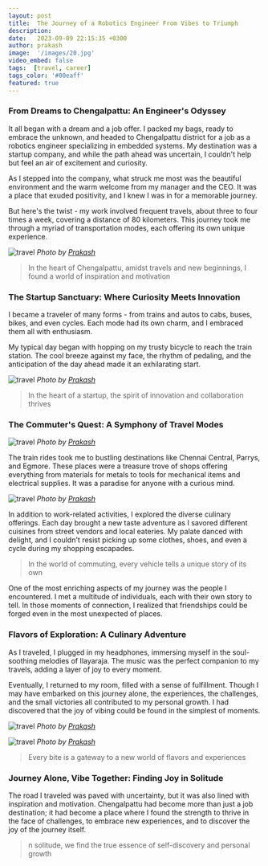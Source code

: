 ```yaml
---
layout: post
title:  The Journey of a Robotics Engineer From Vibes to Triumph
description:
date:   2023-09-09 22:15:35 +0300
author: prakash
image:  '/images/20.jpg'
video_embed: false
tags:  [travel, career]
tags_color: '#00eaff'
featured: true
---
```


### From Dreams to Chengalpattu: An Engineer's Odyssey

It all began with a dream and a job offer. I packed my bags, ready to embrace the unknown, and headed to Chengalpattu district for a job as a robotics engineer specializing in embedded systems. My destination was a startup company, and while the path ahead was uncertain, I couldn't help but feel an air of excitement and curiosity.

As I stepped into the company, what struck me most was the beautiful environment and the warm welcome from my manager and the CEO. It was a place that exuded positivity, and I knew I was in for a memorable journey.

But here's the twist - my work involved frequent travels, about three to four times a week, covering a distance of 80 kilometers. This journey took me through a myriad of transportation modes, each offering its own unique experience.

![travel]({{site.baseurl}}/images/17.jpg)
*Photo by [Prakash](https://prakashravichandran.com/)*

>In the heart of Chengalpattu, amidst travels and new beginnings, I found a world of inspiration and motivation

### The Startup Sanctuary: Where Curiosity Meets Innovation

I became a traveler of many forms - from trains and autos to cabs, buses, bikes, and even cycles. Each mode had its own charm, and I embraced them all with enthusiasm.

My typical day began with hopping on my trusty bicycle to reach the train station. The cool breeze against my face, the rhythm of pedaling, and the anticipation of the day ahead made it an exhilarating start.

![travel]({{site.baseurl}}/images/23.jpg)
*Photo by [Prakash](https://prakashravichandran.com/)*

>In the heart of a startup, the spirit of innovation and collaboration thrives

### The Commuter's Quest: A Symphony of Travel Modes

![travel]({{site.baseurl}}/images/21.jpg)
*Photo by [Prakash](https://prakashravichandran.com/)*

The train rides took me to bustling destinations like Chennai Central, Parrys, and Egmore. These places were a treasure trove of shops offering everything from materials for metals to tools for mechanical items and electrical supplies. It was a paradise for anyone with a curious mind.

![travel]({{site.baseurl}}/images/19.jpg)
*Photo by [Prakash](https://prakashravichandran.com/)*

In addition to work-related activities, I explored the diverse culinary offerings. Each day brought a new taste adventure as I savored different cuisines from street vendors and local eateries. My palate danced with delight, and I couldn't resist picking up some clothes, shoes, and even a cycle during my shopping escapades.

>In the world of commuting, every vehicle tells a unique story of its own

One of the most enriching aspects of my journey was the people I encountered. I met a multitude of individuals, each with their own story to tell. In those moments of connection, I realized that friendships could be forged even in the most unexpected of places.

### Flavors of Exploration: A Culinary Adventure

As I traveled, I plugged in my headphones, immersing myself in the soul-soothing melodies of Ilayaraja. The music was the perfect companion to my travels, adding a layer of joy to every moment.

Eventually, I returned to my room, filled with a sense of fulfillment. Though I may have embarked on this journey alone, the experiences, the challenges, and the small victories all contributed to my personal growth. I had discovered that the joy of vibing could be found in the simplest of moments.

![travel]({{site.baseurl}}/images/18.jpg)
*Photo by [Prakash](https://prakashravichandran.com/)*

![travel]({{site.baseurl}}/images/22.jpg)
*Photo by [Prakash](https://prakashravichandran.com/)*

>Every bite is a gateway to a new world of flavors and experiences

### Journey Alone, Vibe Together: Finding Joy in Solitude

The road I traveled was paved with uncertainty, but it was also lined with inspiration and motivation. Chengalpattu had become more than just a job destination; it had become a place where I found the strength to thrive in the face of challenges, to embrace new experiences, and to discover the joy of the journey itself.

>n solitude, we find the true essence of self-discovery and personal growth
